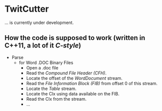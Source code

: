 # TwitCutter
... is currently under development.

## How the code is supposed to work (written in C++11, a lot of it *C-style*)

* Parse
    + for Word .DOC Binary Files
		- Open a .doc file
	    - Read the *Compound File Header (CFH)*.
		- Locate the offset of the *WordDocument* stream.
		- Read the *File Information Block (FIB)* from offset 0 of this stream.
		- Locate the *Table* stream.
		- Locate the Clx using data available on the FIB.
		- Read the Clx from the stream.
		- ...
